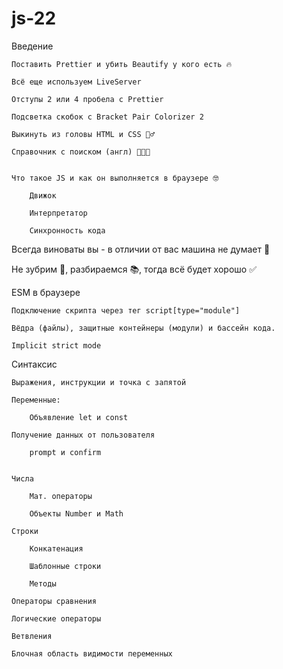 # js-22

Введение

    Поставить Prettier и убить Beautify у кого есть 🔥

    Всё еще используем LiveServer

    Отступы 2 или 4 пробела с Prettier

    Подсветка скобок с Bracket Pair Colorizer 2

    Выкинуть из головы HTML и CSS 🤷‍♂️

    Справочник с поиском (англ) 👨🏻‍💻


    Что такое JS и как он выполняется в браузере 🤓

        Движок

        Интерпретатор

        Синхронность кода

Всегда виноваты вы - в отличии от вас машина не думает 🤖

Не зубрим 💩, разбираемся 📚, тогда всё будет хорошо ✅

ESM в браузере

    Подключение скрипта через тег script[type="module"]

    Вёдра (файлы), защитные контейнеры (модули) и бассейн кода.

    Implicit strict mode

Синтаксис

    Выражения, инструкции и точка с запятой

    Переменные:

        Объявление let и const

    Получение данных от пользователя

        prompt и confirm


    Числа

        Мат. операторы

        Объекты Number и Math

    Строки

        Конкатенация

        Шаблонные строки

        Методы

    Операторы сравнения

    Логические операторы

    Ветвления

    Блочная область видимости переменных
